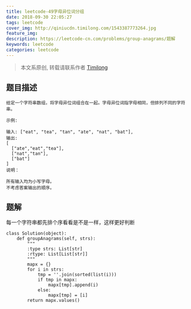 ```yaml
---
title: leetcode-49字母异位词分组
date: 2018-09-30 22:05:27
tags: leetcode
cover_img: http://qiniucdn.timilong.com/1543387773264.jpg
feature_img:
description: https://leetcode-cn.com/problems/group-anagrams/题解
keywords: leetcode
categories: leetcode
---
```


> 本文系原创, 转载请联系作者 [Timilong](http://blog.timilong.com/about)

## 题目描述
```
给定一个字符串数组，将字母异位词组合在一起。字母异位词指字母相同，但排列不同的字符串。

示例:

输入: ["eat", "tea", "tan", "ate", "nat", "bat"],
输出:
[
  ["ate","eat","tea"],
  ["nat","tan"],
  ["bat"]
]
说明：

所有输入均为小写字母。
不考虑答案输出的顺序。
```

## 题解
每一个字符串都先排个序看看是不是一样，这样更好判断
```
class Solution(object):
    def groupAnagrams(self, strs):
        """
        :type strs: List[str]
        :rtype: List[List[str]]
        """
        mapx = {}
        for i in strs:
            tmp = ''.join(sorted(list(i)))
            if tmp in mapx:
                mapx[tmp].append(i)
            else:
                mapx[tmp] = [i]
        return mapx.values()
```

